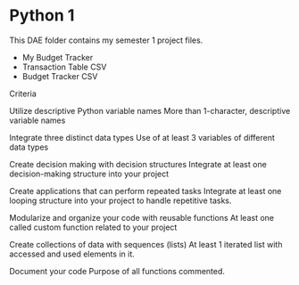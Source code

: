 # Python 1

This DAE folder contains my semester 1 project files.

- My Budget Tracker
- Transaction Table CSV
- Budget Tracker CSV

Criteria	

Utilize descriptive Python variable names
More than 1-character, descriptive variable names

Integrate three distinct data types
Use of at least 3 variables of different data types

Create decision making with decision structures
Integrate at least one decision-making structure into your project

Create applications that can perform repeated tasks
Integrate at least one looping structure into your project to handle repetitive tasks.

Modularize and organize your code with reusable functions
At least one called custom function related to your project

Create collections of data with sequences (lists)
At least 1 iterated list with accessed and used elements in it.

Document your code
Purpose of all functions commented.